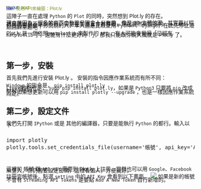 ```yaml
---
layout: post
title: 使用API來繪圖：Plot.ly
---
```

<style>
span{
   font-family: sans-serif;
   line-height:3px;
}
.WL{
   background-color:#78D6D2;
}
</style>


<span>這陣子一直在處理 <code>Python</code> 的 <code>Plot</code> 的同時，突然想到 <a herf='https://plot.ly/python/getting-started/'>Plot.ly</a> 的存在。</span>

<span>理由是因為，很多的東西由動態呈現會十分有趣，像是 3D 立體的圖，其實要以程式呈現出來不是說不行，只是在製造上會有障礙，現在雖然有許多的 <code>.js</code>、<code>API</code>，但我仍舊是個十分挑剔的人，本人還是比較愛用 <code>Python</code> 、 <code>Django</code>，在此先停止廢話回歸主題吧！</span>

<span><a herf='https://plot.ly/python/getting-started/'>Plot.ly</a> 是一個依照 <code>matplotlib</code> 來製作的 <code>API</code> ，有人可能會覺得「已經有 <code>matplotlib</code> 了，還能有什麼更好的！」，那我只能跟你說大概就是 <a herf='https://plot.ly/python/getting-started/'>Plot.ly</a> 了。</span>
<br>
<br>
<br>
<h2>第一步，安裝</h2>
<span>首先我們先進行安裝 <a herf='https://plot.ly/python/getting-started/'>Plot.ly</a> 。
安裝的指令因應作業系統而有所不同：</span>
<br><br>
<span> <code>Windows</code> 的指令是， <code>pip install plot.ly</code><br><br>
<code>Linux</code> 的指令是， <code>sudo pip install plot.ly</code>，如果是 <code>Python3</code> 只要將 <code>pip</code> 改成 <code>pip3</code> 就行了。<br><br> 另外如果想更新可以用 <code>pip install plotly --upgrade</code> ，也是一樣因應作業系統而定。</span> 

<h2>第二步，設定文件</h2>
<span>我們先打開 <code>IPython</code> 或是 其他的編譯器，只要是能執行 <code>Python</code> 的都行。輸入以下：</span><br><br>
<pre>
import plotly 
plotly.tools.set_credentials_file(username='帳號', api_key='API_KEY')
</pre>
<br><br>
<span>這裡的 帳號 跟 <code>API_KEY</code> 需要到 <a herf='https://plot.ly/python/getting-started/'>Plot.ly</a> 上註冊，當然也可以用 <code>Google</code>、<code>Facebook</code>來登入，但仍舊要設定密碼，這裡看個人，方便就好。<br><br>
註冊完帳號後，點選 <code>setting</code> 中的 <code>API_Key</code> 會看到以下畫面。</span>
<img src="https://raw.githubusercontent.com/thesixleave/thesixleave.github.io/master/_posts/ex1.jpg" style="max-width:100%;">
<span>如果是新的帳號不會有 <code>Streaming API Tokens</code> 是要點 <code>Add A New Token</code> 自行新增的。</span>

